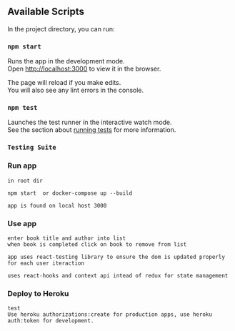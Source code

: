 ## Available Scripts

In the project directory, you can run:

### `npm start`

Runs the app in the development mode.<br>
Open [http://localhost:3000](http://localhost:3000) to view it in the browser.

The page will reload if you make edits.<br>
You will also see any lint errors in the console.

### `npm test`

Launches the test runner in the interactive watch mode.<br>
See the section about [running tests](https://facebook.github.io/create-react-app/docs/running-tests) for more information.

### `Testing Suite`

### Run app

    in root dir

    npm start  or docker-compose up --build

    app is found on local host 3000

### Use app

    enter book title and author into list
    when book is completed click on book to remove from list

    app uses react-testing library to ensure the dom is updated properly for each user iteraction

    uses react-hooks and context api intead of redux for state management

### Deploy to Heroku

    test
    Use heroku authorizations:create for production apps, use heroku auth:token for development.
